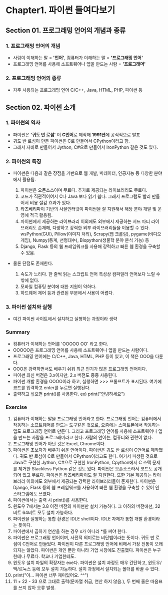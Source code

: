 # Chapter1. 파이썬 들여다보기

## Section 01. 프로그래밍 언어의 개념과 종류 
### 1. 프로그래밍 언어의 개념
- 사람이 이해하는 말 = **'언어'**, 컴퓨터가 이해하는 말 = **'프로그래밍 언어'**
- 프로그래밍 언어를 사용해 소프트웨어나 앱을 만드는 사람 = **'프로그래머'**

### 2. 프로그래밍 언어의 종류 
- 자주 사용되는 프로그래밍 언어 C/C++, Java, HTML, PHP, 파이썬 등


## Section 02. 파이썬 소개
### 1. 파이썬의 역사
- 파이썬은 **'귀도 반 로섬'** 이 **C언어**로 제작해 **1991년**에 공식적으로 발표
- 귀도 반 로섬이 만든 파이썬은 C로 만들어서 CPython이라고 함.
- 그래서 자바로 만들어서 Jython, C#으로 만들어서 IronPython 같은 것도 있다.

### 2. 파이썬의 특징
- 파이썬은 다음과 같은 장점을 기반으로 웹 개발, 빅데이터, 인공지능 등 다양한 분야에서 활용됨.
  1. 파이썬은 오픈소스이며 무료다. 추가로 제공되는 라이브러리도 무료다. 
  2. 코드가 직관적이여서 C나 Java 보다 읽기 쉽다. 그래서 프로그램도 빨리 만들어서 비용 절감 효과가 있다.
  3. 라즈베리파이 기반의 사물인터넷이 파이썬을 잘 지원해서 해당 분야 개발 및 운영에 적극 활용됨.
  4. 파이썬에서 제공하는 라이브러리 이외에도 외부에서 제공하는 서드 파티 라이브러리도 존재해, 다양하고 강력한 외부 라이브러리들을 이용할 수 있다. 
  wsPython(GUI), Pillow(이미지 처리), Scrapy(웹 크롤링), pygame(비디오게임), Numpy(통계, 선형대수), Biopython(생물학 분야 분석 기능) 등
  5. Django, Flask 등의 웹 프레임워크를 사용해 강력하고 빠른 웹 환경을 구축할 수 있음.


- 물론 단점도 존재한다.
  1. 속도가 느리다. 한 줄씩 읽는 스크립트 언어 특성상 컴파일러 언어보다 느릴 수밖에 없다. 
  2. 모바일 컴퓨팅 분야에 대한 지원이 약하다. 
  3. 하드웨어 제어 등과 관련된 부분에서 사용이 어렵다.

###  3. 파이썬 설치와 실행
- 여긴 파이썬 사이트에서 설치하고 실행하는 과정이라 생략

### Summary
- 컴퓨터가 이해하는 언어를 'OOOOO OO' 라고 한다. 
- OOOOO은 프로그래밍 언어를 사용해 소프트웨어나 앱을 만드는 사람이다.
- 프로그래밍 언어에는 C/C++, Java, HTML, PHP 등이 있고, 이 책은 OOO을 다룬다. 
- OOO은 강력하면서도 배우기 쉬워 최근 인기가 많은 프로그래밍 언어이다.
- 파이썬 최신 버전은 3.x이지만, 2.x 버전도 종종 사용된다.
- 파이썬 개발 환경을 OOOO이라 하고, 실행하면 >>> 프롬프트가 표시된다. 여기에 코드를 입력하고 enter를 누르면 실행된다.
- 출력하고 싶으면 print()를 사용한다. ex) print("안녕하세요")

### Exercise
1. 컴퓨터가 이해하는 말을 프로그래밍 언어라고 한다. 프로그래밍 언어는 컴퓨터에서 작동하는
소프트웨어를 만드는 도구같은 것으로, 요즘에는 스마트폰에서 작동하는 앱도 프로그래밍 언어로 만든다.
그리고 프로그래밍 언어를 사용해 소프트웨어나 앱을 만드는 사람을 프로그래머라고 한다.
사람의 언어는, 컴퓨터와 관련이 없다. 
2. 프로그래밍 언어가 아닌 것은 Excel, Chrome이다.
3. 파이썬은 초보자가 배우기 쉬운 언어이다. 파이썬은 귀도 반 로섬이 C언어로 제작했다. 귀도 반 로섬이 
C로 만들어서 CPython이라고도 한다. 여기서 파생된 것으로 Java로 구현한 Jython, C#으로 구현한
IronPython, Cpython에서 C 스택 문제를 제거한 Stackless Python 같은 것도 있다. 파이썬은 오픈소스라서
코드도 공개되어 있고 무료다. 파이썬은 라즈베리파이도 잘 지원한다. 또한 기본 제공되는 라이브러리 이외에도 
외부에서 제공되는 강력한 라이브러리들이 존재한다. 파이썬은 Django, Flask 등의 웹 프레임워크를 사용하여 
빠른 웹 환경을 구축할 수 있어 인스타그램에도 쓰였다.
4. 파이썬에서는 출력 시 print()를 사용한다.
5. 윈도우 7에서는 3.8 이전 버전의 파이썬만 설치 가능하다. 그 이하의 버전에선, 32비트 64비트 모두 설치 가능하다.
6. 파이썬을 실행하는 통합 환경은 IDLE shell이다. IDLE 자체가 통합 개발 환경이라는 뜻이다.
7. 파이썬에서 곱하기 연산을 하는 경우 x가 아니라 *를 써야 한다.
8. 파이썬은 프로그래밍 언어이며, 사전적 의미로는 비단뱀이라는 뜻이다. 귀도 반 로섬이 C언어로 만들었다.
파이썬이 다른 프로그래밍 언어에 비해서 가장 전통이 오래되지는 않았다. 파이썬은 개인 뿐만 아니라 기업 시장에도 진출했다.
파이썬은 누구한테나 무료다. 학교나 기업한테도.
9. 윈도우 설치 파일의 확장자는 exe다. 파이썬은 설치 과정도 매우 간단하고, 윈도우/맥/르눅스 등에 모두 설치 가능하다. 설치 과정에서 설치되는 폴더를 바꿀 수 있다.
10. print("아... 파이썬 너무 재미있어요. ^^")
11. 11 + 22 - 33 으로 그대로 출력(문자열 취급, 연산 하지 않음.), 두 번째 줄은 따옴표를 쓰지 않아 오류 발생.

